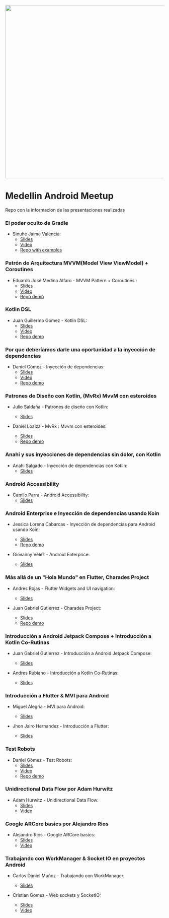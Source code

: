 <p align="center"><img src="https://theme.zdassets.com/theme_assets/2041222/c3ea09fd3c3bd646257ea97a6083bf5f45807354.png" align="middle" width="550"></p> 

# Medellin Android Meetup
Repo con la informacion de las presentaciones realizadas

### El poder oculto de Gradle

- Sinuhe Jaime Valencia:
	- [Slides](https://sierisimo.github.io/GradleHiddenPower/GradleHiddenPower/assets/player/KeynoteDHTMLPlayer.html#0)
	- [Video](https://www.youtube.com/watch?v=mYtga-i9eFM)
	- [Repo with examples](https://github.com/sierisimo/GradleHiddenPower)


### Patrón de Arquitectura MVVM(Model View ViewModel) + Coroutines
- Eduardo José Medina Alfaro - MVVM Pattern + Coroutines :
	- [Slides](https://docs.google.com/presentation/d/1j2UXUKm-09OnO07ImRz2DPV9kPqmu5NM4OxVBu658Yk/edit?usp=sharing) 
	- [Video](https://www.youtube.com/watch?v=EODkOkVQAPs)
	- [Repo demo](https://github.com/emedinaa/mvvm-step-by-step)

### Kotlin DSL

- Juan Guillermo Gómez - Kotlin DSL:
	- [Slides](https://speakerdeck.com/jggomez/creating-internal-dsls-in-kotlin) 
	- [Video](https://www.youtube.com/watch?v=x53P02a85pg)
	- [Repo demo](https://github.com/jggomez/KotlinDSL)
	

### Por que deberíamos darle una oportunidad a la inyección de dependencias

- Daniel Gómez - Inyección de dependencias:
	- [Slides](https://speakerdeck.com/danielgomezrico/dependency-injection) 
	- [Video](https://www.youtube.com/watch?v=XUnlmuEMZ6k)
	- [Repo demo](https://github.com/danielgomezrico/dependency-injection-examples)
	

### Patrones de Diseño con Kotlin, (MvRx) MvvM con esteroides

- Julio Saldaña - Patrones de diseño con Kotlin:
	- [Slides](presentations/Julio_Saldana_Presentacion_Patrones_Kotlin.pdf) 

- Daniel Loaiza - MvRx : Mvvm con esteroides:
	- [Slides](presentations/Daniel_Loaiza_Presentacion_MVRX.pdf) 
	- [Repo demo](https://github.com/DanielLoaiza/MvRxTest)


### Anahi y sus inyecciones de dependencias sin dolor, con Kotlin

- Anahi Salgado - Inyección de dependencias con Kotlin:
	- [Slides](https://docs.google.com/presentation/d/1FsebkI8hzDU8AnInYWv0yNklW0TymnFtX0FtiQM0SXM/edit) 


### Android Accessibility

- Camilo Parra - Android Accessibility:
	- [Slides]()


### Android Enterprise e Inyección de dependencias usando Koin

- Jessica Lorena Cabarcas - Inyección de dependencias para Android usando Koin:
	- [Slides](https://docs.google.com/presentation/d/1VNSD91TdMGO1Ayjz40ee_EpoOq14ZbPU73P5bJ-N4m4/edit#slide=id.g62dbecdfa8_2_77) 
	- [Repo demo](https://github.com/jessicalorenac/ExchangeRates-EurToUsd) 

- Giovanny Vélez - Android Enterprice:
	- [Slides](https://docs.google.com/presentation/d/17T2ixkdWIBIGVK2FfH3Z-4Xc41akD-kfpQ0HzD9ffrk/edit#slide=id.g61ffa357f4_0_13)


### Más allá de un "Hola Mundo" en Flutter, Charades Project

- Andres Rojas - Flutter Widgets and UI navigation:
	- [Slides](https://slides.com/andresfeliperojasrodriguez/flutter-widgets-navigation) 

- Juan Gabriel Gutiérrez - Charades Project:
	- [Slides]() 
	- [Repo demo](https://github.com/llanox/charades_game)


### Introducción a Android Jetpack Compose + Introducción a Kotlin Co-Rutinas

- Juan Gabriel Gutiérrez - Introducción a Android Jetpack Compose:
	- [Slides]() 

- Andres Rubiano - Introducción a Kotlin Co-Rutinas:
	- [Slides](presentations/Andres_Rubiano_Presentacion_Coroutines.pdf)


### Introducción a Flutter & MVI para Android

- Miguel Alegria - MVI para Android:
	- [Slides](presentations/Miguel_Alegria_MVI_for_Android_presentación.pdf) 

- Jhon Jairo Hernandez - Introducción a Flutter:
	- [Slides](https://docs.google.com/presentation/d/1_BVM76FDm9I_MH_DyO5CzTH4XJJ5RklfM2Ou1p5v8EY/edit?ts=5e698f4c#slide=id.g5c88b4b514_0_27)


### Test Robots

- Daniel Gómez - Test Robots:
	- [Slides](https://speakerdeck.com/danielgomezrico/test-robots) 
	- [Video](https://www.youtube.com/watch?v=hMTfLfLionU&t=2s)
	- [Repo demo](https://github.com/danielgomezrico/androidmeetup-ui-robots)


### Unidirectional Data Flow por Adam Hurwitz

- Adam Hurwitz - Unidirectional Data Flow:
	- [Slides](https://docs.google.com/presentation/d/1bj-lG2ghJO5EVIJRrCt3eH-lZsz8ChPc1hVXZ_KYpD8/edit?usp=sharing) 
	- [Video](https://www.youtube.com/watch?v=Elp-Z-pQTpM)


### Google ARCore basics por Alejandro Rios

- Alejandro Rios - Google ARCore basics:
	- [Slides](https://docs.google.com/presentation/d/1wM5cVJ2EhIyBX8Em2fQYPHKKB9Hk39cnTNzly-VwqZo/edit?usp=sharing) 
	- [Video](https://www.youtube.com/watch?v=B-0g_PIn_fA)


### Trabajando con WorkManager & Socket IO en proyectos Android

- Carlos Daniel Muñoz - Trabajando con WorkManager:
	- [Slides](https://speakerdeck.com/cdmunoz/asi-trabaja-y-asi-trabajamos-con-workmanager) 

- Cristian Gomez - Web sockets y SocketIO:
	- [Slides](https://docs.google.com/presentation/d/1NAhuCj79Gd2S4wdAYVdPlMIMgNm2sO6ytGsAPKLwHTo/edit#slide=id.g35f391192_04)
	- [Video](https://www.youtube.com/watch?v=S6QHvs2Hevw)
